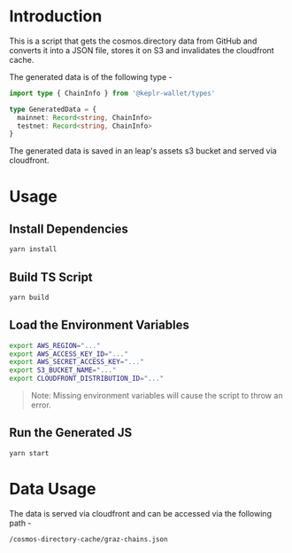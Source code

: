 # Introduction

This is a script that gets the cosmos.directory data from GitHub and converts it into a JSON file, stores it on S3 and invalidates the cloudfront cache.

The generated data is of the following type -

```ts
import type { ChainInfo } from '@keplr-wallet/types'

type GeneratedData = {
  mainnet: Record<string, ChainInfo>
  testnet: Record<string, ChainInfo>
}
```

The generated data is saved in an leap's assets s3 bucket and served via cloudfront.

# Usage

## Install Dependencies

```sh
yarn install
```

## Build TS Script
  
```sh
yarn build
```

## Load the Environment Variables

```sh
export AWS_REGION="..."
export AWS_ACCESS_KEY_ID="..."
export AWS_SECRET_ACCESS_KEY="..."
export S3_BUCKET_NAME="..."
export CLOUDFRONT_DISTRIBUTION_ID="..."
```

> Note: Missing environment variables will cause the script to throw an error.

## Run the Generated JS

```sh
yarn start
```

# Data Usage

The data is served via cloudfront and can be accessed via the following path -

`/cosmos-directory-cache/graz-chains.json`
